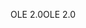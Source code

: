 <span data-ttu-id="b0894-101">OLE 2.0</span><span class="sxs-lookup"><span data-stu-id="b0894-101">OLE 2.0</span></span>